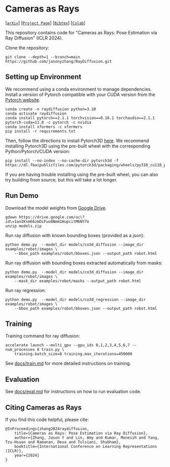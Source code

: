# Cameras as Rays

[[`arXiv`](https://arxiv.org/abs/2402.14817)]
[[`Project Page`](https://jasonyzhang.com/RayDiffusion/)]
[[`Bibtex`](#citing-cameras-as-rays)]
[[`Colab`](https://colab.research.google.com/drive/1dqp9qnFyHA71y3motSoJpJFBHZVftXzb?usp=sharing)]

This repository contains code for "Cameras as Rays: Pose Estimation via Ray Diffusion" (ICLR 2024).

Clone the repository:
```
git clone --depth=1 --branch=main https://github.com/jasonyzhang/RayDiffusion.git
```

## Setting up Environment

We recommend using a conda environment to manage dependencies. Install a version of
Pytorch compatible with your CUDA version from the [Pytorch website](https://pytorch.org/get-started/locally/).

```
conda create -n raydiffusion python=3.10
conda activate raydiffusion
conda install pytorch==2.1.1 torchvision==0.16.1 torchaudio==2.1.1 pytorch-cuda=11.8 -c pytorch -c nvidia
conda install xformers -c xformers
pip install -r requirements.txt
```

Then, follow the directions to install Pytorch3D [here](https://github.com/facebookresearch/pytorch3d/blob/main/INSTALL.md).
We recommend installing Pytorch3D using the pre-built wheel with the corresponding Python/Pytorch/CUDA version:
```
pip install --no-index --no-cache-dir pytorch3d -f https://dl.fbaipublicfiles.com/pytorch3d/packaging/wheels/py310_cu118_pyt211/download.html
```
If you are having trouble installing using the pre-built wheel, you can also try building from source, but this will take a lot longer.

## Run Demo

Download the model weights from [Google Drive](https://drive.google.com/file/d/1anIKsm66zmDiFuo8Nmm1HupcitM6NY7e/view?usp=drive_link).
```
gdown https://drive.google.com/uc\?id\=1anIKsm66zmDiFuo8Nmm1HupcitM6NY7e
unzip models.zip
```

Run ray diffusion with known bounding boxes (provided as a json):
```
python demo.py  --model_dir models/co3d_diffusion --image_dir examples/robot/images \
    --bbox_path examples/robot/bboxes.json --output_path robot.html
```

Run ray diffusion with bounding boxes extracted automatically from masks:
```
python demo.py  --model_dir models/co3d_diffusion --image_dir examples/robot/images \
    --mask_dir examples/robot/masks --output_path robot.html
```

Run ray regression:
```
python demo.py  --model_dir models/co3d_regression --image_dir examples/robot/images \
    --bbox_path examples/robot/bboxes.json --output_path robot.html
```

## Training

Training command for ray diffusion:
```
accelerate launch --multi_gpu --gpu_ids 0,1,2,3,4,5,6,7 --num_processes 8 train.py \
    training.batch_size=8 training.max_iterations=450000
```

See [docs/train.md](docs/train.md) for more detailed instructions on training.

## Evaluation

See [docs/eval.md](docs/eval.md) for instructions on how to run evaluation code.


## Citing Cameras as Rays

If you find this code helpful, please cite:

```
@InProceedings{zhang2024raydiffusion,
    title={Cameras as Rays: Pose Estimation via Ray Diffusion},
    author={Zhang, Jason Y and Lin, Amy and Kumar, Moneish and Yang, Tzu-Hsuan and Ramanan, Deva and Tulsiani, Shubham},
    booktitle={International Conference on Learning Representations (ICLR)},
    year={2024}
}
```
